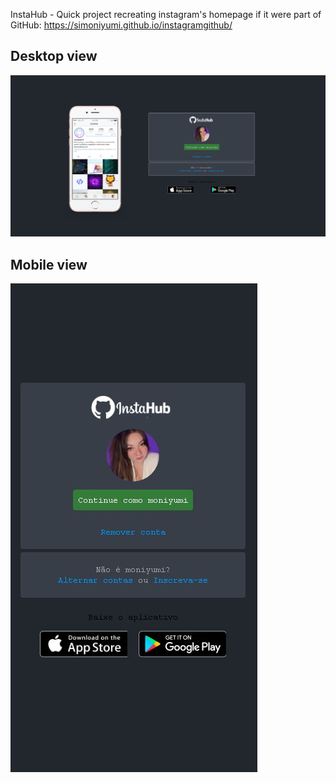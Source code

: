 InstaHub - Quick project recreating instagram's homepage if it were part of GitHub: 
https://simoniyumi.github.io/instagramgithub/

## Desktop view 
![Screenshot Desktop](https://raw.githubusercontent.com/simoniyumi/instagramgithub/last/img/desktop.JPG)

## Mobile view 
![Mobile Screenshot](https://raw.githubusercontent.com/simoniyumi/instagramgithub/last/img/mobile.JPG)
